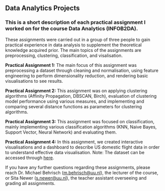 ## Data Analytics Projects

### This is a short description of each practical assignment I worked on for the course Data Analytics (INFOB2DA). 
These assignments were carried out in a group of three people to gain practical experience in data analysis to supplement the theoretical knowledge acquired prior. The main topics of the assignments are preprocessing, clustering, classification, and visalisation.

**Practical Assignment 1:**
The main focus of this assignment was preprocessing a dataset through cleaning and normalisation, using feature engineering to perform dimensionality reduction, and rendering basic visualisations to see results.

**Practical Assignment 2:**
This assignment was on applying clustering algorithms (Affinity Propagation, DBSCAN, Birch), evaluation of clustering model performance using various measures, and implementing and comparing several distance functions as parameters for clustering algorithms.

**Practical Assignment 3:**
This assignment was focused on classification, mainly implementing various classification algorithms (KNN, Naive Bayes, Support Vector, Neural Network) and evaluating them.

**Practical Assignment 4:**
In this assignment, we created interactive visualisations and a dashboard to describe US domestic flight data in order to understand effective data visualisation.
Note: The dataset can be accessed through [here](https://drive.google.com/file/d/1J16da0EdqfvPhW0psV43bbYzwS6SOWsn/view?usp=share_link). 

If you have any further questions regarding these assignments, please reach Dr. Michael Behrisch (m.behrisch@uu.nl), the lecturer of the course, or Sita Newer (s.newer@uu.nl), the teacher assistant overseeing and grading all assignments.
